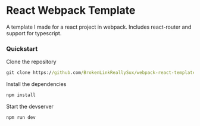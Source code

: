 # React Webpack Template

A template I made for a react project in webpack. Includes react-router and support for typescript.

### Quickstart

Clone the repository

```cmd
git clone https://github.com/BrokenLinkReallySux/webpack-react-template.git
```

Install the dependencies

```cmd
npm install
```

Start the devserver

```cmd
npm run dev
```